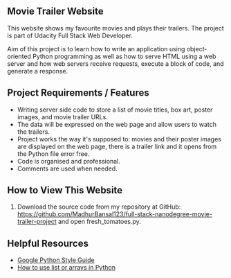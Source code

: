 ## Movie Trailer Website
This website shows my favourite movies and plays their trailers. The project is part of Udacity Full Stack Web Developer.

Aim of this project is to learn how to write an application using object-oriented Python programming as well as how to serve HTML using a web server and how web servers receive requests, execute a block of code, and generate a response.

## Project Requirements / Features

* Writing server side code to store a list of movie titles, box art, poster images, and movie trailer URLs.
* The data will be expressed on the web page and allow users to watch the trailers.
* Project works the way it's supposed to: movies and their poster images are displayed on the web page, there is a trailer link and it opens from the Python file error free.
* Code is organised and professional.
* Comments are used when needed.

## How to View This Website
1. Download the source code from my repository at GitHub: https://github.com/MadhurBansal123/full-stack-nanodegree-movie-trailer-project and open fresh_tomatoes.py.

## Helpful Resources
* [Google Python Style Guide](https://google.github.io/styleguide/pyguide.html)
* [How to use list or arrays in Python](https://docs.python.org/2/tutorial/introduction.html#lists)
